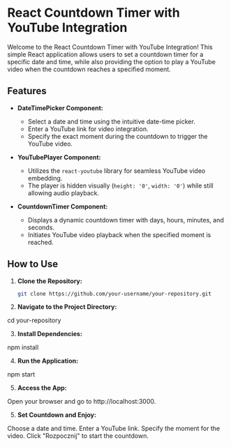 # React Countdown Timer with YouTube Integration

Welcome to the React Countdown Timer with YouTube Integration! This simple React application allows users to set a countdown timer for a specific date and time, while also providing the option to play a YouTube video when the countdown reaches a specified moment.

## Features

- **DateTimePicker Component:**
  - Select a date and time using the intuitive date-time picker.
  - Enter a YouTube link for video integration.
  - Specify the exact moment during the countdown to trigger the YouTube video.

- **YouTubePlayer Component:**
  - Utilizes the `react-youtube` library for seamless YouTube video embedding.
  - The player is hidden visually (`height: '0'`, `width: '0'`) while still allowing audio playback.

- **CountdownTimer Component:**
  - Displays a dynamic countdown timer with days, hours, minutes, and seconds.
  - Initiates YouTube video playback when the specified moment is reached.

## How to Use

1. **Clone the Repository:**
   ```bash
   git clone https://github.com/your-username/your-repository.git

2. **Navigate to the Project Directory:**

cd your-repository

3. **Install Dependencies:**

npm install

4. **Run the Application:**
   
npm start

5. **Access the App:**
   
Open your browser and go to http://localhost:3000.

5. **Set Countdown and Enjoy:**

Choose a date and time.
Enter a YouTube link.
Specify the moment for the video.
Click "Rozpocznij" to start the countdown.
